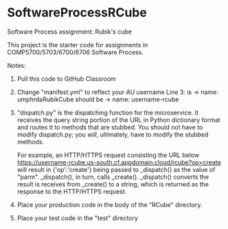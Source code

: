 # SoftwareProcessRCube
Software Process assignment: Rubik's cube

This project is the starter code for assignments in
COMP5700/5703/6700/6706  Software Process.

Notes:
1)  Pull this code to GitHub Classroom
2)  Change "manifest.yml" to reflect your AU username
    Line 3:  is -> name: umphrdaRubikCube    should be -> name: username-rcube
3)  "dispatch.py" is the dispatching function for the microservice.  It receives 
the query string portion of the URL in Python dictionary format and routes it to
methods that are stubbed.  You should not have to modify dispatch.py; you _will_,
ultimately, have to modify the stubbed methods.
    
    For example, an HTTP/HTTPS request consisting the URL below
         https://username-rcube.us-south.cf.appdomain.cloud/rcube?op=create
    will result in {'op':'create'} being passed to _dispatch() as the value of 
    "parm".  _dispatch(), in turn, calls _create().   _dispatch() converts the
    result is receives from _create() to a string, which is returned as the
    response to the HTTP/HTTPS request.
    
4)  Place your production code in the body of the "RCube" directory.
5)  Place your test code in the "test" directory

